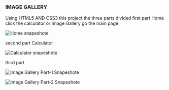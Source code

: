 ### IMAGE GALLERY

Using HTML5 AND CSS3 this project the three parts divided first part Home click the calculator or Image Gallery go the main page 

![Home snapeshote](https://user-images.githubusercontent.com/60065412/78326783-aa3dae00-7594-11ea-9704-350355c0ccf4.PNG)

second part Calculator

![Calculator snapeshote](https://user-images.githubusercontent.com/60065412/78326958-16201680-7595-11ea-888d-cb2d4fc09bab.PNG)

third part

![Image Gallery Part-1 Snapeshote](https://user-images.githubusercontent.com/60065412/78327008-3bad2000-7595-11ea-8027-01b6bd849ff6.PNG)

![Image Gallery Part-2 Snapeshote](https://user-images.githubusercontent.com/60065412/78327030-4c5d9600-7595-11ea-8f50-c23ad6b54dd4.PNG)

